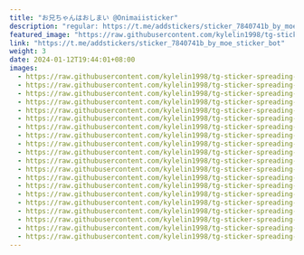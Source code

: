 ```yaml
---
title: "お兄ちゃんはおしまい @Onimaiisticker"
description: "regular: https://t.me/addstickers/sticker_7840741b_by_moe_sticker_bot"
featured_image: "https://raw.githubusercontent.com/kylelin1998/tg-sticker-spreading-worldwide-images/main/img/d71b0f42-991c-4513-97c2-bb0c6dbdaa46.jpg"
link: "https://t.me/addstickers/sticker_7840741b_by_moe_sticker_bot"
weight: 3
date: 2024-01-12T19:44:01+08:00
images:
  - https://raw.githubusercontent.com/kylelin1998/tg-sticker-spreading-worldwide-images/main/img/d71b0f42-991c-4513-97c2-bb0c6dbdaa46.jpg
  - https://raw.githubusercontent.com/kylelin1998/tg-sticker-spreading-worldwide-images/main/img/ef227b5b-457f-4e62-85d4-ed2c70c79b10.jpg
  - https://raw.githubusercontent.com/kylelin1998/tg-sticker-spreading-worldwide-images/main/img/372222c9-6c92-45aa-afc1-409c4c5fe986.jpg
  - https://raw.githubusercontent.com/kylelin1998/tg-sticker-spreading-worldwide-images/main/img/68cdcf67-66f2-4158-a35e-d21b2c6a26c7.jpg
  - https://raw.githubusercontent.com/kylelin1998/tg-sticker-spreading-worldwide-images/main/img/804ea2d1-a4eb-4015-a14e-dc87df210805.jpg
  - https://raw.githubusercontent.com/kylelin1998/tg-sticker-spreading-worldwide-images/main/img/1d23db90-fc35-4175-b95b-4595db5d3573.jpg
  - https://raw.githubusercontent.com/kylelin1998/tg-sticker-spreading-worldwide-images/main/img/227c3122-2d38-4123-afcb-97d09ea29f86.jpg
  - https://raw.githubusercontent.com/kylelin1998/tg-sticker-spreading-worldwide-images/main/img/9509f02f-9574-46ed-951a-548d3d056174.jpg
  - https://raw.githubusercontent.com/kylelin1998/tg-sticker-spreading-worldwide-images/main/img/f5152f33-976f-49ec-94d1-efcc1b7a5df5.jpg
  - https://raw.githubusercontent.com/kylelin1998/tg-sticker-spreading-worldwide-images/main/img/47733640-ff93-4d88-944e-2ab3402291ab.jpg
  - https://raw.githubusercontent.com/kylelin1998/tg-sticker-spreading-worldwide-images/main/img/a2d76218-a2a4-4833-9518-87e805f8d9ac.jpg
  - https://raw.githubusercontent.com/kylelin1998/tg-sticker-spreading-worldwide-images/main/img/43f3d1e1-c293-4fa5-9b32-45815a0e54a1.jpg
  - https://raw.githubusercontent.com/kylelin1998/tg-sticker-spreading-worldwide-images/main/img/69232a0c-d8d4-411d-86af-97a3f0940b44.jpg
  - https://raw.githubusercontent.com/kylelin1998/tg-sticker-spreading-worldwide-images/main/img/26f34a82-2844-4a81-b380-d97264cdce90.jpg
  - https://raw.githubusercontent.com/kylelin1998/tg-sticker-spreading-worldwide-images/main/img/54d3ed38-7fa7-46ae-9ef3-b260f226fe6c.jpg
  - https://raw.githubusercontent.com/kylelin1998/tg-sticker-spreading-worldwide-images/main/img/2a064ce8-3103-42a7-ae4b-f70dcf8a587f.jpg
  - https://raw.githubusercontent.com/kylelin1998/tg-sticker-spreading-worldwide-images/main/img/f263eda5-6888-48c2-b76d-2729ed3ac0d2.jpg
  - https://raw.githubusercontent.com/kylelin1998/tg-sticker-spreading-worldwide-images/main/img/cdf26abe-0955-4ba4-847e-1aae16daf458.jpg
  - https://raw.githubusercontent.com/kylelin1998/tg-sticker-spreading-worldwide-images/main/img/2276ee36-d080-4fe3-889b-b2b52857db0e.jpg
  - https://raw.githubusercontent.com/kylelin1998/tg-sticker-spreading-worldwide-images/main/img/43f73649-497a-4557-9df5-0452d6867848.jpg
---
```


